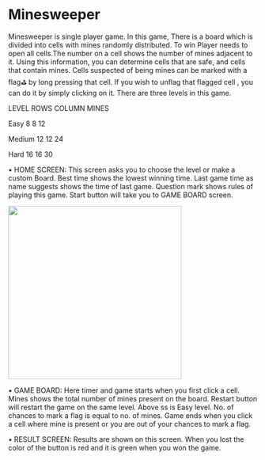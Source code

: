 # Minesweeper
Minesweeper is single player game. In this game, There is a board which is divided into cells with mines randomly distributed. To win Player needs to open all cells.The number on a cell shows the number of mines adjacent to it. Using this information, you can determine cells that are safe, and cells that contain mines. Cells suspected of being mines can be marked with a flag⛳ by long pressing that cell. If you wish to unflag that flagged cell , you can do it by simply clicking on it. There are three levels in this game.


LEVEL	 ROWS	 COLUMN	 MINES

Easy	  8	    8	     12

Medium  12	    12	   24

Hard	  16	    16	   30



•	HOME SCREEN: This screen asks you to choose the level or make a custom Board. Best time shows the lowest winning time. Last game time as name suggests shows the time of last game. Question mark shows rules of playing this game. Start button will take you to GAME BOARD screen.

<img src="https://user-images.githubusercontent.com/81226043/136812209-fe97a511-9385-4db6-a644-04cb764cb2c3.png" width="350" height="350">

•	GAME BOARD: Here timer and game starts when you first click a cell. Mines shows the total number of mines present on the board. Restart button will restart the game on the same level. Above ss is Easy level. No. of chances to mark a flag is equal to no. of mines. Game ends when you click a cell where mine is present or you are out of your chances to mark a flag.



•	RESULT SCREEN: Results are shown on this screen. When you lost the color of the button is red and it is green when you won the game.
